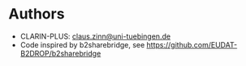 # Authors

* CLARIN-PLUS: <claus.zinn@uni-tuebingen.de>
* Code inspired by b2sharebridge, see https://github.com/EUDAT-B2DROP/b2sharebridge



